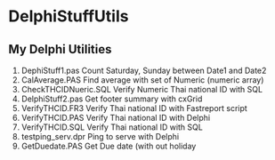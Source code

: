 # DelphiStuffUtils
My Delphi Utilities
------------------
1. DephiStuff1.pas
  Count Saturday, Sunday between Date1 and Date2
2. CalAverage.PAS
  Find average with set of Numeric (numeric array)
3. CheckTHCIDNueric.SQL
  Verify Numeric Thai national ID with SQL
4. DelphiStuff2.pas
  Get footer summary with cxGrid
5. VerifyTHCID.FR3
  Verify Thai national ID with Fastreport script
6. VerifyTHCID.PAS
  Verify Thai national ID with Delphi
7. VerifyTHCID.SQL
  Verify Thai national ID with SQL
8. testping_serv.dpr
  Ping to serve with Delphi
9. GetDuedate.PAS
  Get Due date (with out holiday
